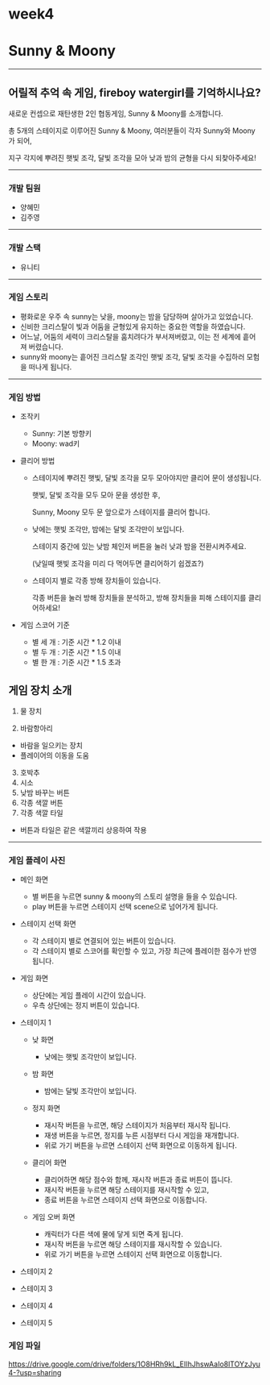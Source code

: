 # week4

# Sunny & Moony

---

## 어릴적 추억 속 게임, fireboy watergirl를 기억하시나요?

새로운 컨셉으로 재탄생한 2인 협동게임, Sunny & Moony를 소개합니다.

총 5개의 스테이지로 이루어진 Sunny & Moony, 여러분들이 각자 Sunny와 Moony가 되어, 

지구 각지에 뿌려진 햇빛 조각, 달빛 조각을 모아 낮과 밤의 균형을 다시 되찾아주세요!

---

### 개발 팀원

- 양혜민
- 김주영

---

### 개발 스택

- 유니티

---

### 게임 스토리

- 평화로운 우주 속 sunny는 낮을, moony는 밤을 담당하며 살아가고 있었습니다.
- 신비한 크리스탈이 빛과 어둠을 균형있게 유지하는 중요한 역할을 하였습니다.
- 어느날, 어둠의 세력이 크리스탈을 훔치려다가 부서져버렸고, 이는 전 세계에 흩어져 버렸습니다.
- sunny와 moony는 흩어진 크리스탈 조각인 햇빛 조각, 달빛 조각을 수집하러 모험을 떠나게 됩니다.

---

### 게임 방법

- 조작키
    - Sunny: 기본 방향키
    - Moony: wad키
- 클리어 방법
    - 스테이지에 뿌려진 햇빛, 달빛 조각을 모두 모아야지만 클리어 문이 생성됩니다.
        
        햇빛, 달빛 조각을 모두 모아 문을 생성한 후,
        
         Sunny, Moony 모두 문 앞으로가 스테이지를 클리어 합니다.
        
    - 낮에는 햇빛 조각만, 밤에는 달빛 조각만이 보입니다.
        
        스테이지 중간에 있는 낮밤 체인저 버튼을 눌러 낮과 밤을 전환시켜주세요.
        
        (낮일때 햇빛 조각을 미리 다 먹어두면 클리어하기 쉽겠죠?)
        
    - 스테이지 별로 각종 방해 장치들이 있습니다.
        
        각종 버튼을 눌러 방해 장치들을 분석하고, 방해 장치들을 피해 스테이지를 클리어하세요!
        
- 게임 스코어 기준
    - 별 세 개 : 기준 시간 * 1.2 이내
    - 별 두 개 : 기준 시간 * 1.5 이내
    - 별 한 개 : 기준 시간 * 1.5 초과

## 게임 장치 소개

1) 물 장치

2) 바람항아리
- 바람을 일으키는 장치
- 플레이어의 이동을 도움

3) 호박추
4) 시소
5) 낮밤 바꾸는 버튼
6) 각종 색깔 버튼
7) 각종 색깔 타일
- 버튼과 타일은 같은 색깔끼리 상응하여 작용

---

### 게임 플레이 사진

- 메인 화면
    - 별 버튼을 누르면 sunny & moony의 스토리 설명을 들을 수 있습니다.
    - play 버튼을 누르면 스테이지 선택 scene으로 넘어가게 됩니다.
    

- 스테이지 선택 화면
    - 각 스테이지 별로 연결되어 있는 버튼이 있습니다.
    - 각 스테이지 별로 스코어를 확인할 수 있고, 가장 최근에 플레이한 점수가 반영됩니다.
    
    
- 게임 화면
    - 상단에는 게임 플레이 시간이 있습니다.
    - 우측 상단에는 정지 버튼이 있습니다.
- 스테이지 1
    - 낮 화면
        - 낮에는 햇빛 조각만이 보입니다.
        
    - 밤 화면
        - 밤에는 달빛 조각만이 보입니다.
        
    - 정지 화면
        - 재시작 버튼을 누르면, 해당 스테이지가 처음부터 재시작 됩니다.
        - 재생 버튼을 누르면, 정지를 누른 시점부터 다시 게임을 재개합니다.
        - 위로 가기 버튼을 누르면 스테이지 선택 화면으로 이동하게 됩니다.
        
    - 클리어 화면
        - 클리어하면 해당 점수와 함께, 재시작 버튼과 종료 버튼이 뜹니다.
        - 재시작 버튼을 누르면 해당 스테이지를 재시작할 수 있고,
        - 종료 버튼을 누르면 스테이지 선택 화면으로 이동합니다.
        
    - 게임 오버 화면
        - 캐릭터가 다른 색에 물에 닿게 되면 죽게 됩니다.
        - 재시작 버튼을 누르면 해당 스테이지를 재시작할 수 있습니다.
        - 위로 가기 버튼을 누르면 스테이지 선택 화면으로 이동합니다.
        
    
- 스테이지 2
    
    

- 스테이지 3
    
    
- 스테이지 4
    
    
- 스테이지 5

### 게임 파일
https://drive.google.com/drive/folders/1O8HRh9kL_EIIhJhswAaIo8lTOYzJyu4-?usp=sharing
